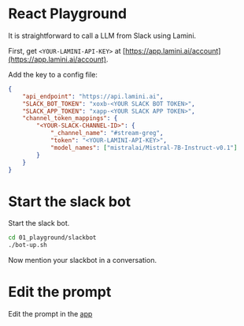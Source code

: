 # React Playground

It is straightforward to call a LLM from Slack using Lamini.

First, get `<YOUR-LAMINI-API-KEY>` at [https://app.lamini.ai/account](https://app.lamini.ai/account).

Add the key to a config file:

```json
{
    "api_endpoint": "https://api.lamini.ai",
    "SLACK_BOT_TOKEN": "xoxb-<YOUR SLACK BOT TOKEN>",
    "SLACK_APP_TOKEN": "xapp-<YOUR SLACK APP TOKEN>",
    "channel_token_mappings": {
        "<YOUR-SLACK-CHANNEL-ID>": {
            "_channel_name": "#stream-greg",
            "token": "<YOUR-LAMINI-API-KEY>",
            "model_names": ["mistralai/Mistral-7B-Instruct-v0.1"]
        }
    }
}
```

# Start the slack bot

Start the slack bot.

```bash
cd 01_playground/slackbot
./bot-up.sh
```

Now mention your slackbot in a conversation.

# Edit the prompt

Edit the prompt in the [app](slack/app.py#L209C1-L220C1)


